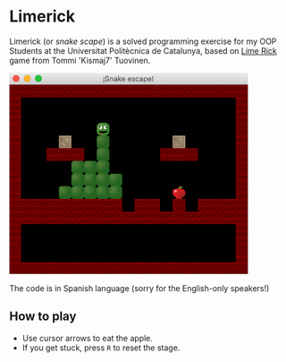 # Limerick

Limerick (or _snake scape_) is a solved programming exercise for my OOP Students
at the Universitat Politècnica de Catalunya, based on [Lime Rick](http://www.kongregate.com/games/kissmaj7/lime-rick) game from Tommi 'Kismaj7'
Tuovinen.

![](capture.png)

The code is in Spanish language (sorry for the English-only speakers!)

## How to play

* Use cursor arrows to eat the apple.
* If you get stuck, press `R` to reset the stage.

        
        
       